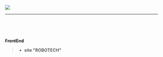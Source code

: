 <img src="https://github.com/ZoranKJava/gifs/blob/master/eng-logo-pos.png">

<hr/>

</br>
</br>
</br>


<b>FrontEnd
 >* site "ROBOTECH"
